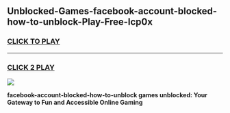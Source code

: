 
## Unblocked-Games-facebook-account-blocked-how-to-unblock-Play-Free-lcp0x
<h3>
<a href="https://premium76.site?title=facebook-account-blocked-how-to-unblock&ref=20M">CLICK TO PLAY</a></h3>
<hr>

<h3>
<a href="https://premium76.site?title=facebook-account-blocked-how-to-unblock&ref=20M">CLICK 2 PLAY</a>
  
</h3>

<a href="https://premium76.site?title=facebook-account-blocked-how-to-unblock&ref=19M"><img src="https://clearcache.store/games.png"></a>


**facebook-account-blocked-how-to-unblock games unblocked: Your Gateway to Fun and Accessible Online Gaming**

